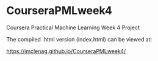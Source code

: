 # CourseraPMLweek4
Coursera Practical Machine Learning Week 4 Project

The compiled .html version (index.html) can be viewed at:

https://jmclenag.github.io/CourseraPMLweek4/
